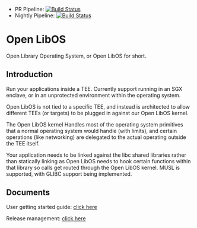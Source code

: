 - PR Pipeline: [![Build Status](https://openenclave.visualstudio.com/ACC-Services/_apis/build/status/oe-libos-master-pipeline?branchName=master)](https://openenclave.visualstudio.com/ACC-Services/_build/latest?definitionId=70&branchName=master)
- Nightly Pipeline: [![Build Status](https://openenclave.visualstudio.com/ACC-Services/_apis/build/status/oe-libos-nightly-pipeline?branchName=refs%2Fpull%2F84%2Fmerge)](https://openenclave.visualstudio.com/ACC-Services/_build/latest?definitionId=83&branchName=refs%2Fpull%2F84%2Fmerge)

# Open LibOS

Open Library Operating System, or Open LibOS for short.

## Introduction

Run your applications inside a TEE. Currently support running in an SGX enclave, or in an unprotected environment within the operating system.

Open LibOS is not tied to a specific TEE, and instead is architected to allow different TEEs (or targets) to be plugged in against our Open LibOS kernel.

The Open LibOS kernel Handles most of the operating system primitives that a normal operating system would handle (with limits), and certain operations (like networking) are delegated to the actual operating outside the TEE itself.

Your application needs to be linked against the libc shared libraries rather than statically linking as Open LibOS needs to hook certain functions within that library so calls get routed through the Open LibOS kernel. MUSL is supported, with GLIBC support being implemented.

## Documents

User getting started guide: [click here](doc/user-getting-started.MD)

Release management: [click here](doc/releasing.md)

